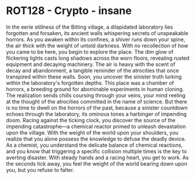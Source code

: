 # ROT128 - Crypto - insane

In the eerie stillness of the Bitting village, a dilapidated laboratory lies forgotten and forsaken, its ancient walls whispering secrets of unspeakable horrors. As you awaken within its confines, a shiver runs down your spine, the air thick with the weight of untold darkness. With no recollection of how you came to be here, you begin to explore the place. The dim glow of flickering lights casts long shadows across the worn floors, revealing rusted equipment and decaying machinery. The air is heavy with the scent of decay and abandonment, a tangible reminder of the atrocities that once transpired within these walls. Soon, you uncover the sinister truth lurking within the laboratory's forgotten depths. This place was a chamber of horrors, a breeding ground for abominable experiments in human cloning. The realization sends chills coursing through your veins, your mind reeling at the thought of the atrocities committed in the name of science. But there is no time to dwell on the horrors of the past, because a sinister countdown echoes through the laboratory, its ominous tones a harbinger of impending doom. Racing against the ticking clock, you discover the source of the impending catastrophe—a chemical reactor primed to unleash devastation upon the village. With the weight of the world upon your shoulders, you realize that you alone possess the knowledge to defuse the deadly device. As a chemist, you understand the delicate balance of chemical reactions, and you know that triggering a specific collision multiple times is the key to averting disaster. With steady hands and a racing heart, you get to work. As the seconds tick away, you feel the weight of the world bearing down upon you, but you refuse to falter.

